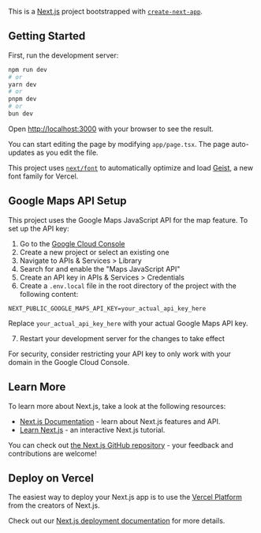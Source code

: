 This is a [Next.js](https://nextjs.org) project bootstrapped with [`create-next-app`](https://nextjs.org/docs/app/api-reference/cli/create-next-app).

## Getting Started

First, run the development server:

```bash
npm run dev
# or
yarn dev
# or
pnpm dev
# or
bun dev
```

Open [http://localhost:3000](http://localhost:3000) with your browser to see the result.

You can start editing the page by modifying `app/page.tsx`. The page auto-updates as you edit the file.

This project uses [`next/font`](https://nextjs.org/docs/app/building-your-application/optimizing/fonts) to automatically optimize and load [Geist](https://vercel.com/font), a new font family for Vercel.

## Google Maps API Setup

This project uses the Google Maps JavaScript API for the map feature. To set up the API key:

1. Go to the [Google Cloud Console](https://console.cloud.google.com/)
2. Create a new project or select an existing one
3. Navigate to APIs & Services > Library
4. Search for and enable the "Maps JavaScript API"
5. Create an API key in APIs & Services > Credentials
6. Create a `.env.local` file in the root directory of the project with the following content:

```
NEXT_PUBLIC_GOOGLE_MAPS_API_KEY=your_actual_api_key_here
```

Replace `your_actual_api_key_here` with your actual Google Maps API key.

7. Restart your development server for the changes to take effect

For security, consider restricting your API key to only work with your domain in the Google Cloud Console.

## Learn More

To learn more about Next.js, take a look at the following resources:

- [Next.js Documentation](https://nextjs.org/docs) - learn about Next.js features and API.
- [Learn Next.js](https://nextjs.org/learn) - an interactive Next.js tutorial.

You can check out [the Next.js GitHub repository](https://github.com/vercel/next.js) - your feedback and contributions are welcome!

## Deploy on Vercel

The easiest way to deploy your Next.js app is to use the [Vercel Platform](https://vercel.com/new?utm_medium=default-template&filter=next.js&utm_source=create-next-app&utm_campaign=create-next-app-readme) from the creators of Next.js.

Check out our [Next.js deployment documentation](https://nextjs.org/docs/app/building-your-application/deploying) for more details.
